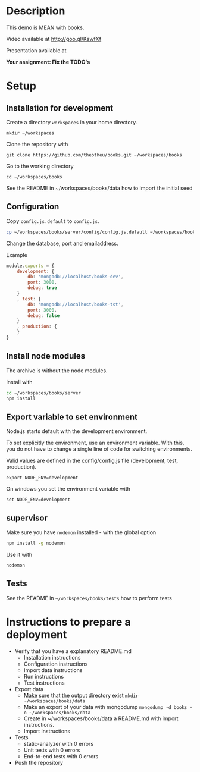 Description
===========
This demo is MEAN with books.

Video available at http://goo.gl/KswfXf

Presentation available at

**Your assignment: Fix the TODO's**


Setup
=====
Installation for development
----------------------------

Create a directory `workspaces` in your home directory.
```
mkdir ~/workspaces
```

Clone the repository with
```
git clone https://github.com/theotheu/books.git ~/workspaces/books
```

Go to the working directory
```
cd ~/workspaces/books
```

See the README in ~/workspaces/books/data how to import the initial seed


Configuration
----------
Copy ```config.js.default``` to ```config.js```.
```sh
cp ~/workspaces/books/server/config/config.js.default ~/workspaces/books/server/config/config.js
```

Change the database, port and emailaddress.

Example
```javascript
module.exports = {
    development: {
        db: 'mongodb://localhost/books-dev',
        port: 3000,
        debug: true
    }
    , test: {
        db: 'mongodb://localhost/books-tst',
        port: 3000,
        debug: false
    }
    , production: {
    }
}
```

Install node modules
----------
The archive is without the node modules.

Install with
```sh
cd ~/workspaces/books/server
npm install
```

Export variable to set environment
----------------------------------
Node.js starts default with the development environment.

To set explicitly the environment, use an environment variable. With this, you do not have to change a single line of code for switching environments.

Valid values are defined in the config/config.js file (development, test, production).

```export NODE_ENV=development```

On windows you set the environment variable with

```set NODE_ENV=development```


supervisor
----------
Make sure you have `nodemon` installed - with the global option

```sh
npm install -g nodemon
```

Use it with
```
nodemon
```

Tests
----------
See the README in `~/workspaces/books/tests` how to perform tests


Instructions to prepare a deployment
===================================

- Verify that you have a explanatory README.md
  - Installation instructions
  - Configuration instructions
  - Import data instructions
  - Run instructions
  - Test instructions
- Export data
  - Make sure that the output directory exist ```mkdir ~/workspaces/books/data```
  - Make an export of your data with mongodump ```mongodump -d books -o ~/workspaces/books/data```
  - Create in ~/workspaces/books/data a README.md with import instructions.
  - Import instructions
- Tests
  - static-analyzer with 0 errors
  - Unit tests with 0 errors
  - End-to-end tests with 0 errors
- Push the repository



